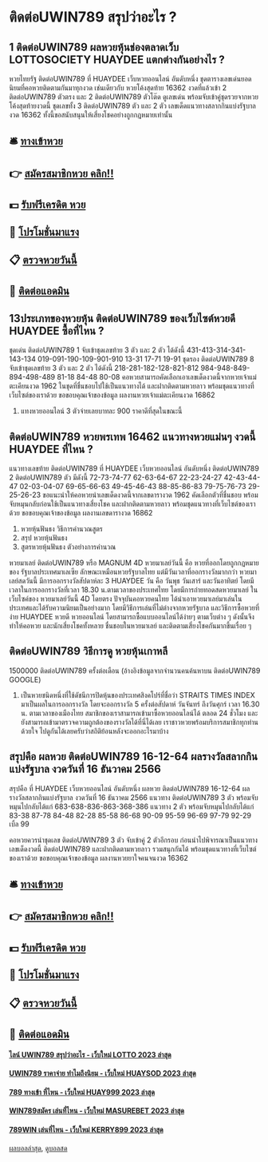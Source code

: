 # ติดต่อUWIN789 สรุปว่าอะไร ?
## 1 ติดต่อUWIN789 ผลหวยหุ้นช่องตลาดเว็บ LOTTOSOCIETY HUAYDEE แตกต่างกันอย่างไร ?
หวยไทยรัฐ ติดต่อUWIN789 ที่ HUAYDEE เว็บหวยออนไลน์ อันดับหนึ่ง ชุดตารางเลขเด่นยอดนิยมที่คอหวยติดตามกันมาทุกงวด เช่นเดียวกับ หวยโค้งสุดท้าย 16362 งวดที่แล้วเข้า 2 ติดต่อUWIN789 ตัวตรง และ 2 ติดต่อUWIN789 ตัวโต๊ด ดูเลขเด่น พร้อมจับเข้าคู่ชุดรวยจากหวยโค้งสุดท้ายงวดนี้ ชุดเลขทั้ง 3 ติดต่อUWIN789 ตัว และ 2 ตัว เลขเด็ดแนวทางสลากกินแบ่งรัฐบาลงวด 16362 ทั้งนี้ขอสนับสนุนให้เสี่ยงโชคอย่างถูกกฎหมายเท่านั้น

## 🛎 [ทางเข้าหวย](https://bit.ly/3BG5bNw)
## 👉 [สมัครสมาชิกหวย คลิก!!](https://bit.ly/3BG5bNw)
## 💵 [รับฟรีเครดิต หวย](https://bit.ly/3C3mvgS)
## 👑 [โปรโมชั่นมาแรง](https://bit.ly/3C3mvgS)
## 📋 [ตรวจหวยวันนี้](https://bit.ly/3C3mvgS)
## 📱 [ติดต่อแอดมิน](https://bit.ly/3C3mvgS)

## 13ประเภทของหวยหุ้น ติดต่อUWIN789 ของเว็บไซต์หวยดี HUAYDEE ซื้อที่ไหน ?
ชุดเด่น ติดต่อUWIN789 1 จับเข้าชุดเลขท้าย 3 ตัว และ 2 ตัว ได้ดังนี้
431-413-314-341-143-134
019-091-190-109-901-910
13-31
17-71
19-91
ชุดรอง ติดต่อUWIN789 8 จับเข้าชุดเลขท้าย 3 ตัว และ 2 ตัว ได้ดังนี้
218-281-182-128-821-812
984-948-849-894-498-489
81-18
84-48
80-08
คอหวยสามารถคัดเลือกเอาเลขเด็ดงวดนี้จากหวยเจ้าแม่ตะเคียนงวด 1962 ในชุดที่ชื่นชอบไปใช้เป็นแนวทางได้ และฝากติดตามหวยลาว พร้อมชุดแนวทางที่เว็บไซต์ของเราด้วย
ขอขอบคุณเจ้าของข้อมูล
ผลงานหวยเจ้าแม่ตะเคียนงวด 16862

1. แทงหวยออนไลน์ 3 ตัวจ่ายเลยบาทละ 900 ราคาดีที่สุดในขณะนี้

## ติดต่อUWIN789 หวยพรเทพ 16462 แนวทางหวยแม่นๆ งวดนี้ HUAYDEE ที่ไหน ?
แนวทางเลขท้าย ติดต่อUWIN789 ที่ HUAYDEE เว็บหวยออนไลน์ อันดับหนึ่ง ติดต่อUWIN789 2 ติดต่อUWIN789 ตัว มีดังนี้
72-73-74-77
62-63-64-67
22-23-24-27
42-43-44-47
02-03-04-07
69-65-66-63
49-45-46-43
88-85-86-83
79-75-76-73
29-25-26-23
ขอแนะนำให้คอหวยนำเลขเด็ดงวดนี้จากเลขดารางวด 1962 คัดเลือกตัวที่ชื่นชอบ พร้อมจับหมุนกลับก่อนใช้เป็นแนวทางเสี่ยงโชค และฝากติดตามหวยลาว พร้อมชุดแนวทางที่เว็บไซต์ของเราด้วย
ขอขอบคุณเจ้าของข้อมูล
ผลงานเลขดารางวด 16862

1. หวยหุ้นฟันธง วิธีการคำนวณสูตร
2. สรุป หวยหุ้นฟันธง
3. สูตรหวยหุ้นฟันธง ตัวอย่างการคำนวณ

หวยมาเลย์ ติดต่อUWIN789 หรือ MAGNUM 4D หวยมาเลย์วันนี้ คือ หวยที่ออกโดยถูกกฎหมายของ รัฐบาลประเทศมาเลเซีย ลักษณะเหมือนหวยรัฐบาลไทย แต่มีวันเวลาที่ออกรางวัลมากกว่า หวยมาเลย์สดวันนี้ มีการออกรางวัลสัปดาห์ละ 3 HUAYDEE วัน คือ วันพุธ วันเสาร์ และวันอาทิตย์ โดยมีเวลาในการออกรางวัลที่เวลา 18.30 น.ตามเวลาของประเทศไทย โดยมีการถ่ายทอดสดหวยมาเลย์ ในเว็บไซค์ของ หวยมาเลย์วันนี้ 4D โดยตรง ปัจจุบันคอหวยคนไทย ได้นำเอาหวยมาเลย์มาเล่นในประเทศและได้รับความนิยมเป็นอย่างมาก โดยมีวิธีการเล่นที่ไม่ต่างจากหวยรัฐบาล และวิธีการซื้อหวยที่ง่าย HUAYDEE หวยดี หวยออนไลน์ โดยสามารถซื้อแบบออนไลน์ได้ง่ายๆ ตามเว็บต่าง ๆ ดังนั้นจึงทำให้คอหวย และนักเสี่ยงโชคทั้งหลาย ชื่นชอบในหวยมาเลย์ และติดตามเสี่ยงโชคกันมากขึ้นเรื่อย ๆ

## ติดต่อUWIN789 วิธีการดู หวยหุ้นเกาหลี
1500000 ติดต่อUWIN789 ครั้งต่อเดือน (อ้างอิงข้อมูลจากจำนวนคนค้นหาบน ติดต่อUWIN789 GOOGLE)
1. เป็นหวยชนิดหนึ่งที่ใช้ดัชนีการปิดหุ้นของประเทศสิงคโปร์ที่ชื่อว่า STRAITS TIMES INDEX มาเป็นผลในการออกรางวัล โดยจะออกรางวัล 5 ครั้งต่อสัปดาห์ วันจันทร์ ถึงวันศุกร์ เวลา 16.30 น. ตามเวลาของเมืองไทย สมาชิกของเราสามารถเข้ามาซื้อหวยออนไลน์ได้ ตลอด 24 ชั่วโมง และยังสามารถเข้ามาตรวจความถูกต้องของรางวัลได้ที่นี่ได้เลย เราชาวหวยพร้อมบริการสมาชิกทุกท่านด้วยใจ ไปดูกันได้เลยครับว่าสถิติย้อนหลังจะออกอะไรมาบ้าง

## สรุปคือ ผลหวย ติดต่อUWIN789 16-12-64 ผลรางวัลสลากกินแบ่งรัฐบาล งวดวันที่ 16 ธันวาคม 2566
สรุปคือ ที่ HUAYDEE เว็บหวยออนไลน์ อันดับหนึ่ง ผลหวย ติดต่อUWIN789 16-12-64 ผลรางวัลสลากกินแบ่งรัฐบาล งวดวันที่ 16 ธันวาคม 2566 แนวทาง ติดต่อUWIN789 3 ตัว พร้อมจับหมุนไปกลับได้แก่
683-638-836-863-368-386
แนวทาง 2 ตัว พร้อมจับหมุนไปกลับได้แก่
83-38
87-78
84-48
82-28
85-58
86-68
90-09
95-59
96-69
97-79
92-29
เบิ้ล 99

คอหวยควรนำชุดเลข ติดต่อUWIN789 3 ตัว จับเข้าคู่ 2 ตัวอีกรอบ ก่อนนำไปพิจารณาเป็นแนวทางเลขเด็ดงวดนี้ ติดต่อUWIN789 และฝากติดตามหวยลาว รวมสนุกกันได้ พร้อมชุดแนวทางที่เว็บไซต์ของเราด้วย
ขอขอบคุณเจ้าของข้อมูล
ผลงานหวยยาใจคนจนงวด 16362

## 🛎 [ทางเข้าหวย](https://bit.ly/3BG5bNw)
## 👉 [สมัครสมาชิกหวย คลิก!!](https://bit.ly/3BG5bNw)
## 💵 [รับฟรีเครดิต หวย](https://bit.ly/3C3mvgS)
## 👑 [โปรโมชั่นมาแรง](https://bit.ly/3C3mvgS)
## 📋 [ตรวจหวยวันนี้](https://bit.ly/3C3mvgS)
## 📱 [ติดต่อแอดมิน](https://bit.ly/3C3mvgS)

#### [ไลน์ UWIN789 สรุปว่าอะไร - เว็บใหม่ LOTTO 2023 ล่าสุด](https://atom.io/themes/ไลน์%20uwin789%20สรุปว่าอะไร%20-%20เว็บใหม่%20lotto%202023%20ล่าสุด)
#### [UWIN789 ราคาจ่าย ทำไมถึงนิยม - เว็บใหม่ HUAYSOD 2023 ล่าสุด](https://atom.io/themes/uwin789%20ราคาจ่าย%20ทำไมถึงนิยม%20-%20เว็บใหม่%20huaysod%202023%20ล่าสุด)
#### [789 ทางเข้า ที่ไหน - เว็บใหม่ HUAY999 2023 ล่าสุด](https://atom.io/themes/789%20ทางเข้า%20ที่ไหน%20-%20เว็บใหม่%20huay999%202023%20ล่าสุด)
#### [WIN789สมัคร เล่นที่ไหน - เว็บใหม่ MASUREBET 2023 ล่าสุด](https://atom.io/themes/win789สมัคร%20เล่นที่ไหน%20-%20เว็บใหม่%20masurebet%202023%20ล่าสุด)
#### [789WIN เล่นที่ไหน - เว็บใหม่ KERRY899 2023 ล่าสุด](https://atom.io/themes/789win%20เล่นที่ไหน%20-%20เว็บใหม่%20kerry899%202023%20ล่าสุด)

[ผลบอลล่าสุด](https://siamsport.tv "ผลบอลล่าสุด"), [ดูบอลสด](https://siamsport.tv/ดูบอลสด "ดูบอลสด")